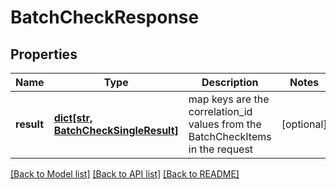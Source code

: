 # BatchCheckResponse


## Properties
Name | Type | Description | Notes
------------ | ------------- | ------------- | -------------
**result** | [**dict[str, BatchCheckSingleResult]**](BatchCheckSingleResult.md) | map keys are the correlation_id values from the BatchCheckItems in the request | [optional] 

[[Back to Model list]](../README.md#documentation-for-models) [[Back to API list]](../README.md#documentation-for-api-endpoints) [[Back to README]](../README.md)


